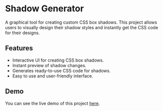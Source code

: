 # Shadow Generator

A graphical tool for creating custom CSS box shadows. This project allows users to visually design their shadow styles and instantly get the CSS code for their designs.

## Features

- Interactive UI for creating CSS box shadows.
- Instant preview of shadow changes.
- Generates ready-to-use CSS code for shadows.
- Easy to use and user-friendly interface.

## Demo

You can see the live demo of this project [here](#).
